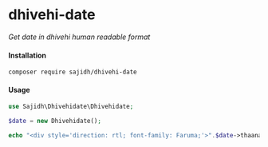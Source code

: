 # dhivehi-date

_Get date in dhivehi human readable format_

#### Installation

```
composer require sajidh/dhivehi-date
```

#### Usage

```php
use Sajidh\Dhivehidate\Dhivehidate;

$date = new Dhivehidate();

echo "<div style='direction: rtl; font-family: Faruma;'>".$date->thaanadate("2020-10-24T18:36:16.000000Z")."\n </div>";
```
